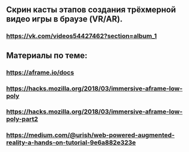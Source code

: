 ## Скрин касты этапов создания трёхмерной видео игры в браузе (VR/AR).
### https://vk.com/videos54427462?section=album_1

## Материалы по теме:
### https://aframe.io/docs
### https://hacks.mozilla.org/2018/03/immersive-aframe-low-poly
### https://hacks.mozilla.org/2018/03/immersive-aframe-low-poly-part2
### https://medium.com/@urish/web-powered-augmented-reality-a-hands-on-tutorial-9e6a882e323e
